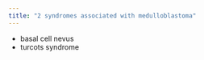 ```yaml
---
title: "2 syndromes associated with medulloblastoma"
---
```

- basal cell nevus
- turcots syndrome

